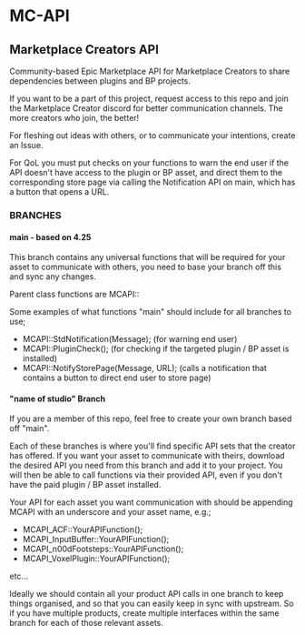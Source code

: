 # MC-API

## Marketplace Creators API 

Community-based Epic Marketplace API for Marketplace Creators to share dependencies between plugins and BP projects.

If you want to be a part of this project, request access to this repo and join the Marketplace Creator discord for better communication channels. The more creators who join, the better!  

For fleshing out ideas with others, or to communicate your intentions, create an Issue.

For QoL you must put checks on your functions to warn the end user if the API doesn't have access to the plugin or BP asset, and direct them to the corresponding store page via calling the Notification API on main, which has a button that opens a URL. 

### BRANCHES

#### main - based on 4.25

  This branch contains any universal functions that will be required for your asset to communicate with others, you need to base your branch off this and sync any changes. 
  
  Parent class functions are MCAPI::
  
  Some examples of what functions "main" should include for all branches to use;
  
  - MCAPI::StdNotification(Message); (for warning end user)
  - MCAPI::PluginCheck(); (for checking if the targeted plugin / BP asset is installed)
  - MCAPI::NotifyStorePage(Message, URL); (calls a notification that contains a button to direct end user to store page)

#### "name of studio" Branch

If you are a member of this repo, feel free to create your own branch based off "main".
  
  Each of these branches is where you'll find specific API sets that the creator has offered. If you want your asset to communicate with theirs, download the desired API you need from this branch and add it to your project. You will then be able to call functions via their provided API, even if you don't have the paid plugin / BP asset installed. 
  
  Your API for each asset you want communication with should be appending MCAPI with an underscore and your asset name, e.g.;
  
   - MCAPI_ACF::YourAPIFunction();
   - MCAPI_InputBuffer::YourAPIFunction();
   - MCAPI_n00dFootsteps::YourAPIFunction();
   - MCAPI_VoxelPlugin::YourAPIFunction();

etc...

Ideally we should contain all your product API calls in one branch to keep things organised, and so that you can easily keep in sync with upstream. So if you have multiple products, create multiple interfaces within the same branch for each of those relevant assets. 

